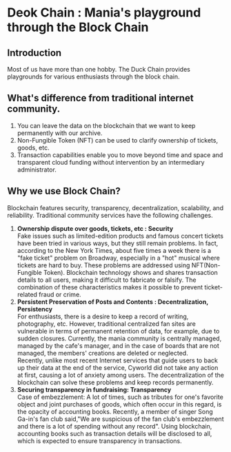 # Deok Chain : Mania's playground through the Block Chain 
## Introduction

Most of us have more than one hobby.
The Duck Chain provides playgrounds for various enthusiasts through the block chain.

## What's difference from traditional internet community.

1. You can leave the data on the blockchain that we want to keep permanently with our archive.
2. Non-Fungible Token (NFT) can be used to clarify ownership of tickets, goods, etc.
3. Transaction capabilities enable you to move beyond time and space and transparent cloud funding without intervention by an intermediary administrator.

## Why we use Block Chain?
Blockchain features security, transparency, decentralization, scalability, and reliability. Traditional community services have the following challenges.
1. **Ownership dispute over goods, tickets, etc : Security**   
Fake issues such as limited-edition products and famous concert tickets have been tried in various ways, but they still remain problems. In fact, according to the New York Times, about five times a week there is a "fake ticket" problem on Broadway, especially in a "hot" musical where tickets are hard to buy. These problems are addressed using NFT(Non-Fungible Token). Blockchain technology shows and shares transaction details to all users, making it difficult to fabricate or falsify. The combination of these characteristics makes it possible to prevent ticket-related fraud or crime.
2. **Persistent Preservation of Posts and Contents : Decentralization, Persistency**   
For enthusiasts, there is a desire to keep a record of writing, photography, etc. However, traditional centralized fan sites are vulnerable in terms of permanent retention of data, for example, due to sudden closures. Currently, the mania community is centrally managed, managed by the cafe's manager, and in the case of boards that are not managed, the members' creations are deleted or neglected.   
Recently, unlike most recent Internet services that guide users to back up their data at the end of the service, Cyworld did not take any action at first, causing a lot of anxiety among users. The decentralization of the blockchain can solve these problems and keep records permanently.
3. **Securing transparency in fundraising: Transparency**   
Case of embezzlement: A lot of times, such as tributes for one's favorite object and joint purchases of goods, which often occur in this regard, is the opacity of accounting books. Recently, a member of singer Song Ga-in's fan club said,"We are suspicious of the fan club's embezzlement and there is a lot of spending without any record". Using blockchain, accounting books such as transaction details will be disclosed to all, which is expected to ensure transparency in transactions.
